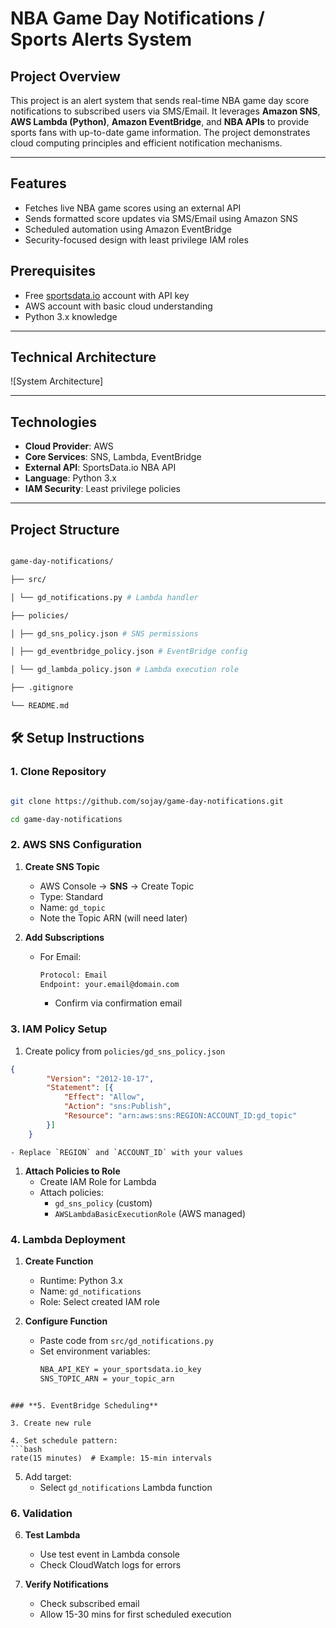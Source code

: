 
# NBA Game Day Notifications / Sports Alerts System

## **Project Overview**

This project is an alert system that sends real-time NBA game day score notifications to subscribed users via SMS/Email. It leverages **Amazon SNS**, **AWS Lambda (Python)**, **Amazon EventBridge**, and **NBA APIs** to provide sports fans with up-to-date game information. The project demonstrates cloud computing principles and efficient notification mechanisms.
 

---
## **Features**

- Fetches live NBA game scores using an external API
- Sends formatted score updates via SMS/Email using Amazon SNS
- Scheduled automation using Amazon EventBridge
- Security-focused design with least privilege IAM roles

## **Prerequisites**

- Free [sportsdata.io](https://sportsdata.io/) account with API key
- AWS account with basic cloud understanding
- Python 3.x knowledge

---

## **Technical Architecture**

![System Architecture]



---
## **Technologies**

- **Cloud Provider**: AWS
- **Core Services**: SNS, Lambda, EventBridge
- **External API**: SportsData.io NBA API
- **Language**: Python 3.x
- **IAM Security**: Least privilege policies
---
## **Project Structure**

```bash

game-day-notifications/

├── src/

│ └── gd_notifications.py # Lambda handler

├── policies/

│ ├── gd_sns_policy.json # SNS permissions

│ ├── gd_eventbridge_policy.json # EventBridge config

│ └── gd_lambda_policy.json # Lambda execution role

├── .gitignore

└── README.md

```

## 🛠️ Setup Instructions

### 1. Clone Repository

```bash

git clone https://github.com/sojay/game-day-notifications.git

cd game-day-notifications

```

### **2. AWS SNS Configuration**

1. **Create SNS Topic**
    
    - AWS Console → **SNS** → Create Topic
    - Type: Standard
    - Name: `gd_topic`
    - Note the Topic ARN (will need later)
        
2. **Add Subscriptions**
    - For Email:
        ```bash
		Protocol: Email
        Endpoint: your.email@domain.com
        ```

        - Confirm via confirmation email
        
### **3. IAM Policy Setup**

1. Create policy from `policies/gd_sns_policy.json`
    
```json
{
        "Version": "2012-10-17",
        "Statement": [{
            "Effect": "Allow",
            "Action": "sns:Publish",
            "Resource": "arn:aws:sns:REGION:ACCOUNT_ID:gd_topic"
        }]
    }
```
    
    - Replace `REGION` and `ACCOUNT_ID` with your values
        
1. **Attach Policies to Role**
    - Create IAM Role for Lambda
    - Attach policies:
        - `gd_sns_policy` (custom)
        - `AWSLambdaBasicExecutionRole` (AWS managed)

### **4. Lambda Deployment**

1. **Create Function**
    - Runtime: Python 3.x
    - Name: `gd_notifications`
    - Role: Select created IAM role
        
2. **Configure Function**
    - Paste code from `src/gd_notifications.py`
    - Set environment variables:
        ```bash
        NBA_API_KEY = your_sportsdata.io_key
        SNS_TOPIC_ARN = your_topic_arn
```
        
### **5. EventBridge Scheduling**

3. Create new rule
    
4. Set schedule pattern:
```bash
rate(15 minutes)  # Example: 15-min intervals
```
    
5. Add target:
    - Select `gd_notifications` Lambda function

### **6. Validation**

6. **Test Lambda**
    - Use test event in Lambda console
    - Check CloudWatch logs for errors
        
7. **Verify Notifications**
    - Check subscribed email
    - Allow 15-30 mins for first scheduled execution